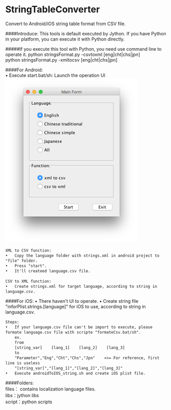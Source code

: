 # StringTableConverter
Convert to Android/iOS string table format from CSV file.

####Introduce:
This tools is default executed by Jython. If you have Python in your platform, you can execute it with Python directly.

#####If you execute this tool with Python, you need use command line to operate it.
	python stringsFormat.py -csvtoxml [eng|cht|chs|jpn]  
	python stringsFormat.py -xmltocsv [eng|cht|chs|jpn]  


####For Android:  
	•	Execute start.bat/sh: Launch the operation UI
![ScreenShot](/doc/screenshot/ScreenShot.png)

	XML to CSV function:
	•	Copy the language folder with strings.xml in android project to "file" folder.
	•	Press "start".
	•	It'll createed language.csv file.

	CSV to XML function:
	•	Create strings.xml for target language, according to string in language.csv.

####For iOS:
	•	There haven't UI to operate.
	•	Create string file "inforPlist.strings.[language]" for iOS to use, according to string in language.csv.

	Steps:	
	•	If your language.csv file can't be import to execute, please formate language.csv file with scripte "formateCsv.bat/sh".
		ex.
		from
		[string_var]	[lang_1]	[lang_2]	[lang_3]
		to
		"Parameter","Eng","Cht","Chs","Jpn"    <<= For reference, first line is useless
		"[string_var]","[lang_1]","[lang_2]","[lang_3]"
	•	Execute androidToIOS_string.sh and create iOS plist file.


####Folders:  
	files： contains localization language files.  
	libs：jython libs  
	script：python scripts
